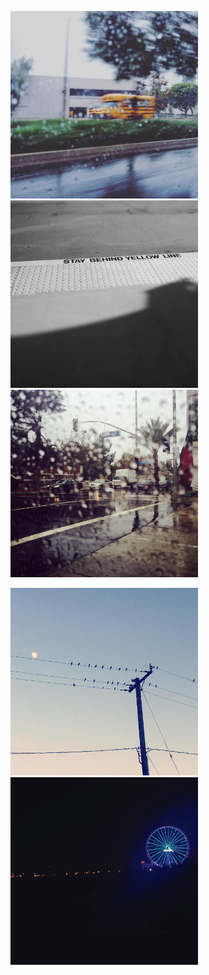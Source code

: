 <img src="/img/insta/blur.jpg" height="300"/> 	&nbsp; <img src="/img/insta/bus station.jpg" height="300"/> 	&nbsp; <img src="/img/insta/rain.jpg" height="300"/> 

<img src="/img/insta/moon.jpg" height="300"/> 	&nbsp; <img src="/img/insta/night.jpg" height="300"/> 
